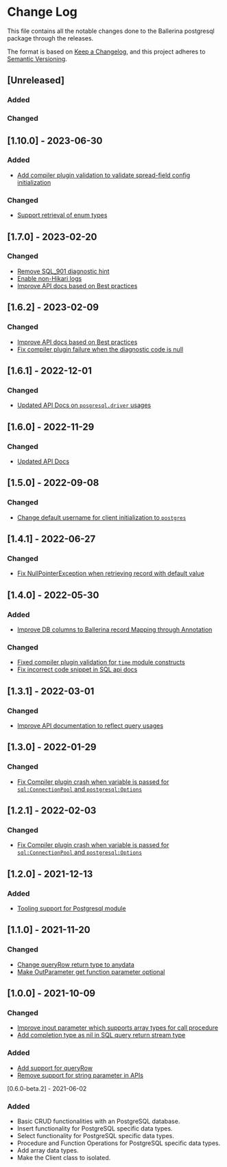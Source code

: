 # Change Log
This file contains all the notable changes done to the Ballerina postgresql package through the releases.

The format is based on [Keep a Changelog](https://keepachangelog.com/en/1.0.0/),
and this project adheres to [Semantic Versioning](https://semver.org/spec/v2.0.0.html).

## [Unreleased]

### Added

### Changed

## [1.10.0] - 2023-06-30

### Added
- [Add compiler plugin validation to validate spread-field config initialization](https://github.com/ballerina-platform/ballerina-standard-library/issues/4594)

### Changed
- [Support retrieval of enum types](https://github.com/ballerina-platform/ballerina-standard-library/issues/4588)

## [1.7.0] - 2023-02-20

### Changed
- [Remove SQL_901 diagnostic hint](https://github.com/ballerina-platform/ballerina-standard-library/issues/3609)
- [Enable non-Hikari logs](https://github.com/ballerina-platform/ballerina-standard-library/issues/3763)
- [Improve API docs based on Best practices](https://github.com/ballerina-platform/ballerina-standard-library/issues/3857)

## [1.6.2] - 2023-02-09

### Changed
- [Improve API docs based on Best practices](https://github.com/ballerina-platform/ballerina-standard-library/issues/3857)
- [Fix compiler plugin failure when the diagnostic code is null](https://github.com/ballerina-platform/ballerina-standard-library/issues/4054)

## [1.6.1] - 2022-12-01

### Changed
- [Updated API Docs on `posgresql.driver` usages](https://github.com/ballerina-platform/ballerina-standard-library/issues/3710)

## [1.6.0] - 2022-11-29

### Changed
- [Updated API Docs](https://github.com/ballerina-platform/ballerina-standard-library/issues/3463)

## [1.5.0] - 2022-09-08

### Changed
- [Change default username for client initialization to `postgres`](https://github.com/ballerina-platform/ballerina-standard-library/issues/2397)

## [1.4.1] - 2022-06-27

### Changed
- [Fix NullPointerException when retrieving record with default value](https://github.com/ballerina-platform/ballerina-standard-library/issues/2985)

## [1.4.0] - 2022-05-30

### Added
- [Improve DB columns to Ballerina record Mapping through Annotation](https://github.com/ballerina-platform/ballerina-standard-library/issues/2652)

### Changed
- [Fixed compiler plugin validation for `time` module constructs](https://github.com/ballerina-platform/ballerina-standard-library/issues/2893)
- [Fix incorrect code snippet in SQL api docs](https://github.com/ballerina-platform/ballerina-standard-library/issues/2931)

## [1.3.1] - 2022-03-01

### Changed
- [Improve API documentation to reflect query usages](https://github.com/ballerina-platform/ballerina-standard-library/issues/2524)

## [1.3.0] - 2022-01-29

### Changed
- [Fix Compiler plugin crash when variable is passed for `sql:ConnectionPool` and `postgresql:Options`](https://github.com/ballerina-platform/ballerina-standard-library/issues/2536)

## [1.2.1] - 2022-02-03

### Changed
- [Fix Compiler plugin crash when variable is passed for `sql:ConnectionPool` and `postgresql:Options`](https://github.com/ballerina-platform/ballerina-standard-library/issues/2536)

## [1.2.0] - 2021-12-13

### Added
- [Tooling support for Postgresql module](https://github.com/ballerina-platform/ballerina-standard-library/issues/2281)

## [1.1.0] - 2021-11-20

### Changed
- [Change queryRow return type to anydata](https://github.com/ballerina-platform/ballerina-standard-library/issues/2390)
- [Make OutParameter get function parameter optional](https://github.com/ballerina-platform/ballerina-standard-library/issues/2388)

## [1.0.0] - 2021-10-09

### Changed 
- [Improve inout parameter which supports array types for call procedure](https://github.com/ballerina-platform/ballerina-standard-library/issues/1516)
- [Add completion type as nil in SQL query return stream type](https://github.com/ballerina-platform/ballerina-standard-library/issues/1654)

### Added
- [Add support for queryRow](https://github.com/ballerina-platform/ballerina-standard-library/issues/1604)
- [Remove support for string parameter in APIs](https://github.com/ballerina-platform/ballerina-standard-library/issues/2010)

[0.6.0-beta.2] - 2021-06-02

### Added
- Basic CRUD functionalities with an PostgreSQL database.
- Insert functionality for PostgreSQL specific data types.
- Select functionality for PostgreSQL specific data types.
- Procedure and Function Operations for PostgreSQL specific data types.
- Add array data types.
- Make the Client class to isolated.
